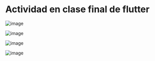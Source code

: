 # Actividad en clase final de flutter

![image](https://github.com/user-attachments/assets/28bd957e-d9ec-478b-8863-a01eda027830)

![image](https://github.com/user-attachments/assets/bb408e12-f87c-41ca-8623-1c12a11d78a7)

![image](https://github.com/user-attachments/assets/ee64ccaa-c146-4e70-ad53-b216fd44b99c)

![image](https://github.com/user-attachments/assets/13f80405-72ea-4195-b05d-9849f94c3193)
